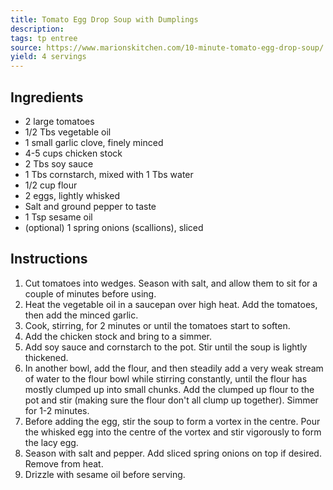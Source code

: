 ```yaml
---
title: Tomato Egg Drop Soup with Dumplings
description: 
tags: tp entree
source: https://www.marionskitchen.com/10-minute-tomato-egg-drop-soup/
yield: 4 servings
---
```

## Ingredients
- 2 large tomatoes
- 1/2 Tbs vegetable oil
- 1 small garlic clove, finely minced
- 4-5 cups chicken stock
- 2 Tbs soy sauce
- 1 Tbs cornstarch, mixed with 1 Tbs water
- 1/2 cup flour
- 2 eggs, lightly whisked
- Salt and ground pepper to taste
- 1 Tsp sesame oil
- (optional) 1 spring onions (scallions), sliced

## Instructions
1. Cut tomatoes into wedges. Season with salt, and allow them to sit for a couple of minutes before using.
2. Heat the vegetable oil in a saucepan over high heat. Add the tomatoes, then add the minced garlic.
3. Cook, stirring, for 2 minutes or until the tomatoes start to soften.
4. Add the chicken stock and bring to a simmer.
5. Add soy sauce and cornstarch to the pot. Stir until the soup is lightly thickened.
6. In another bowl, add the flour, and then steadily add a very weak stream of water to the flour bowl while stirring constantly, until the flour has mostly clumped up into small chunks. Add the clumped up flour to the pot and stir (making sure the flour don't all clump up together). Simmer for 1-2 minutes.
7. Before adding the egg, stir the soup to form a vortex in the centre. Pour the whisked egg into the centre of the vortex and stir vigorously to form the lacy egg.
8. Season with salt and pepper. Add sliced spring onions on top if desired. Remove from heat.
9. Drizzle with sesame oil before serving.
